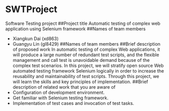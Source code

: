 # SWTProject
Software Testing project
##Project title
Automatic testing of complex web application using Selenium framework
##Names of team members
* Xiangkun Dai (xd863)
* Guangyu Lin (gl8429)
##Names of team members
##Brief description of proposed work
In automatic testing of complex Web applications, it will produce a large number of redundant test scripts, and the flexible management and call test is unavoidable demand because of the complex test scenarios. In this project, we will stratify open source Web automated testing framework Selenium logically in order to increase the reusability and maintainability of test scripts. Through this project, we will learn the skills and key principles of implementation.
##Brief description of related work that you are aware of
* Configuration of development environment. 
* Get familiar with Selenium testing framework.
* Implementation of test cases and invocation of test tasks.
